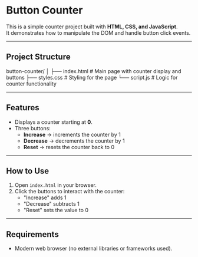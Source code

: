 # Button Counter
This is a simple counter project built with **HTML, CSS, and JavaScript**.  
It demonstrates how to manipulate the DOM and handle button click events.

---

## Project Structure

button-counter/
│
├── index.html # Main page with counter display and buttons
├── styles.css # Styling for the page
└── script.js # Logic for counter functionality

---

## Features

- Displays a counter starting at **0**.  
- Three buttons:
  - **Increase** → increments the counter by 1  
  - **Decrease** → decrements the counter by 1  
  - **Reset** → resets the counter back to 0  

---

## How to Use

1. Open `index.html` in your browser.  
2. Click the buttons to interact with the counter:
   - "Increase" adds 1  
   - "Decrease" subtracts 1  
   - "Reset" sets the value to 0  

---

## Requirements

- Modern web browser (no external libraries or frameworks used).  